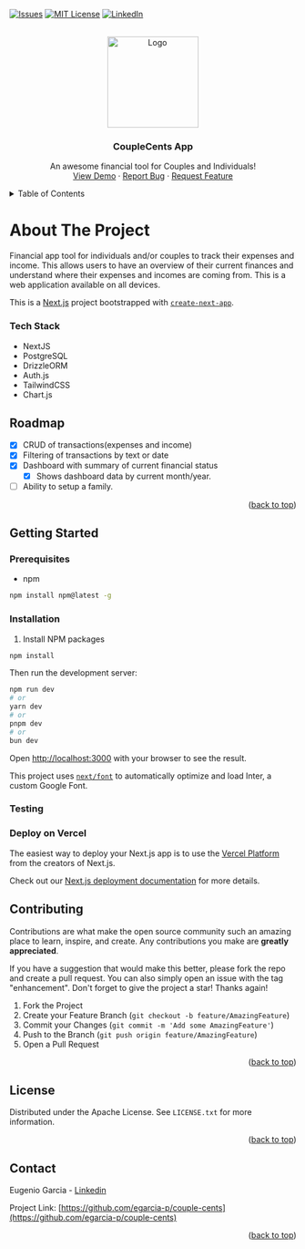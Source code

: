 <a id="readme-top"></a>

[![Issues][issues-shield]][issues-url]
[![MIT License][license-shield]][license-url]
[![LinkedIn][linkedin-shield]][linkedin-url]

<!-- PROJECT LOGO -->
<br />

<div align="center">
  <a href="https://github.com/egarcia-p/couple-cents">
    <img src="public/logo.svg" alt="Logo" width="160" height="160">
  </a>

  <h3 align="center">CoupleCents App</h3>

  <p align="center">
    An awesome financial tool for Couples and Individuals!
    <br />
    <a href="https://github.com/egarcia-p/couple-cents">View Demo</a>
    ·
    <a href="https://github.com/egarcia-p/couple-cents/issues/new?labels=bug&template=bug-report---.md">Report Bug</a>
    ·
    <a href="https://github.com/egarcia-p/couple-cents/issues/new?labels=enhancement&template=feature-request---.md">Request Feature</a>
  </p>
</div>

<!-- TABLE OF CONTENTS -->
<details>
  <summary>Table of Contents</summary>
  <ol>
    <li>
      <a href="#about-the-project">About The Project</a>
      <ul>
        <li><a href="#tech-stack">Tech Stack</a></li>
      </ul>
    <li>
      <a href="#getting-started">Getting Started</a>
      <ul>
        <li><a href="#prerequisites">Prerequisites</a></li>
        <li><a href="#installation">Installation</a></li>
      </ul>
    </li>
    <li><a href="#roadmap">Roadmap</a></li>
    <li><a href="#contributing">Contributing</a></li>
    <li><a href="#license">License</a></li>
    <li><a href="#contact">Contact</a></li>


  </ol>
</details>

# About The Project

Financial app tool for individuals and/or couples to track their expenses and income. This allows users to have an overview of their current finances and understand where their expenses and incomes are coming from. This is a web application available on all devices.

This is a [Next.js](https://nextjs.org/) project bootstrapped with [`create-next-app`](https://github.com/vercel/next.js/tree/canary/packages/create-next-app).

### Tech Stack

- NextJS
- PostgreSQL
- DrizzleORM
- Auth.js
- TailwindCSS
- Chart.js

## Roadmap

- [x] CRUD of transactions(expenses and income)
- [x] Filtering of transactions by text or date
- [x] Dashboard with summary of current financial status
  - [x] Shows dashboard data by current month/year.
- [ ] Ability to setup a family.

<p align="right">(<a href="#readme-top">back to top</a>)</p>

## Getting Started

### Prerequisites

- npm

```sh
npm install npm@latest -g
```

### Installation

1. Install NPM packages

```sh
npm install
```

Then run the development server:

```bash
npm run dev
# or
yarn dev
# or
pnpm dev
# or
bun dev
```

Open [http://localhost:3000](http://localhost:3000) with your browser to see the result.

This project uses [`next/font`](https://nextjs.org/docs/basic-features/font-optimization) to automatically optimize and load Inter, a custom Google Font.

### Testing

### Deploy on Vercel

The easiest way to deploy your Next.js app is to use the [Vercel Platform](https://vercel.com/new?utm_medium=default-template&filter=next.js&utm_source=create-next-app&utm_campaign=create-next-app-readme) from the creators of Next.js.

Check out our [Next.js deployment documentation](https://nextjs.org/docs/deployment) for more details.

<!-- CONTRIBUTING -->

## Contributing

Contributions are what make the open source community such an amazing place to learn, inspire, and create. Any contributions you make are **greatly appreciated**.

If you have a suggestion that would make this better, please fork the repo and create a pull request. You can also simply open an issue with the tag "enhancement".
Don't forget to give the project a star! Thanks again!

1. Fork the Project
2. Create your Feature Branch (`git checkout -b feature/AmazingFeature`)
3. Commit your Changes (`git commit -m 'Add some AmazingFeature'`)
4. Push to the Branch (`git push origin feature/AmazingFeature`)
5. Open a Pull Request

<p align="right">(<a href="#readme-top">back to top</a>)</p>

<!-- LICENSE -->

## License

Distributed under the Apache License. See `LICENSE.txt` for more information.

<p align="right">(<a href="#readme-top">back to top</a>)</p>

<!-- CONTACT -->

## Contact

Eugenio Garcia - [Linkedin](https://www.linkedin.com/in/ergarciag/)

Project Link: [https://github.com/egarcia-p/couple-cents](https://github.com/egarcia-p/couple-cents)

<p align="right">(<a href="#readme-top">back to top</a>)</p>

<!-- MARKDOWN LINKS & IMAGES -->

[issues-shield]: https://img.shields.io/github/issues/egarcia-p/couple-cents.svg?style=for-the-badge
[issues-url]: https://github.com/egarcia-p/couple-cents/issues
[license-shield]: https://img.shields.io/github/license/egarcia-p/couple-cents.svg?style=for-the-badge
[license-url]: https://github.com/egarcia-p/couple-cents/blob/main/LICENSE
[linkedin-shield]: https://img.shields.io/badge/-LinkedIn-black.svg?style=for-the-badge&logo=linkedin&colorB=555
[linkedin-url]: https://www.linkedin.com/in/ergarciag/
